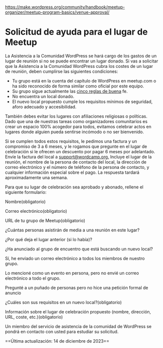 https://make.wordpress.org/community/handbook/meetup-organizer/meetup-program-basics/venue-approval/

# Solicitud de ayuda para el lugar de Meetup

La Asistencia a la Comunidad WordPress se hará cargo de los gastos de un lugar de reunión si no se puede encontrar un lugar donado. Si vas a solicitar que la Asistencia a la Comunidad WordPress cubra los costes de un lugar de reunión, deben cumplirse las siguientes condiciones:

- Tu grupo está en la cuenta del capítulo de WordPress en meetup.com o ha sido reconocido de forma similar como oficial por este equipo.
- Su grupo sigue actualmente las [cinco reglas de buena](https://make.wordpress.org/community/handbook/meetup-organizer/meetup-program-basics/#the-five-good-faith-rules) fe.
- No encuentra un local donado.
- El nuevo local propuesto cumple los requisitos mínimos de seguridad, aforo adecuado y accesibilidad.

También debes evitar los lugares con afiliaciones religiosas o políticas. Dado que una de nuestras tareas como organizadores comunitarios es crear un espacio 100% acogedor para todos, evitamos celebrar actos en lugares donde alguien pueda sentirse incómodo o no ser bienvenido.

Si se cumplen todos estos requisitos, le pedimos una factura y un compromiso de 3 a 6 meses, y le rogamos que pregunte en el lugar de celebración si le ofrecen un descuento por pagar 6 meses por adelantado. Envíe la factura del local a [support@wordcamp.org.](mailto:support@wordcamp.org) Incluye el lugar de la reunión, el nombre de la persona de contacto del local, la dirección de correo electrónico y el número de teléfono de la persona de contacto, y cualquier información especial sobre el pago. La respuesta tardará aproximadamente una semana.

Para que su lugar de celebración sea aprobado y abonado, rellene el siguiente formulario:

Nombre(obligatorio) 

Correo electrónico(obligatorio) 

URL de tu grupo de Meetup(obligatorio) 

¿Cuántas personas asistirán de media a una reunión en este lugar? 

¿Por qué deja el lugar anterior (si lo había)?

¿Ha anunciado al grupo de encuentro que está buscando un nuevo local?

 Sí, he enviado un correo electrónico a todos los miembros de nuestro grupo.

 Lo mencioné como un evento en persona, pero no envié un correo electrónico a todo el grupo.

 Pregunté a un puñado de personas pero no hice una petición formal de anuncio

¿Cuáles son sus requisitos en un nuevo local?(obligatorio)

Información sobre el lugar de celebración propuesto (nombre, dirección, URL, coste, etc.)(obligatorio)

Un miembro del servicio de asistencia de la comunidad de WordPress se pondrá en contacto con usted para estudiar su solicitud.

==Última actualización: 14 de diciembre de 2023==